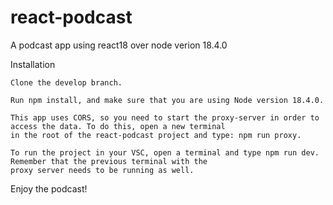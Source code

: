 # react-podcast
A podcast app using react18 over node verion 18.4.0


Installation

    Clone the develop branch.

    Run npm install, and make sure that you are using Node version 18.4.0.

    This app uses CORS, so you need to start the proxy-server in order to access the data. To do this, open a new terminal
    in the root of the react-podcast project and type: npm run proxy.

    To run the project in your VSC, open a terminal and type npm run dev. Remember that the previous terminal with the 
    proxy server needs to be running as well.

Enjoy the podcast!
